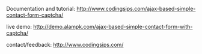 Documentation and tutorial:
http://www.codingsips.com/ajax-based-simple-contact-form-captcha/

live demo:
http://demo.alampk.com/ajax-based-simple-contact-form-with-captcha/

contact/feedback:
http://www.codingsips.com/
